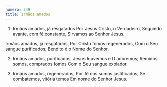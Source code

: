 ```yaml
---
numero: 349
title: Irmãos amados
---
```

1. Irmãos amados, já resgatados
Por Jesus Cristo, o Verdadeiro,
Seguindo avante, com fé constante,
Sirvamos ao Senhor Jesus.

Irmãos amados, já resgatados,
Por Cristo fomos regenerados,
Com o Seu sangue purificados;
Bendito é o Nome do Senhor.

2. Irmãos amados, purificados,
Jesus louvemos e O adoremos;
Remidos somos, comprados fomos
Com o Seu sangue expiador.

3. Irmãos amados, regenerados,
Por fé nos somos justificados;
Se combatemos, vitória temos
Em nome do Senhor Jesus.

